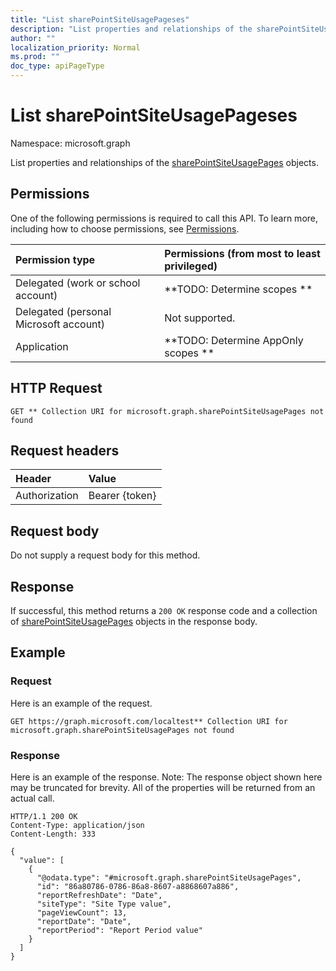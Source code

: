 ```yaml
---
title: "List sharePointSiteUsagePageses"
description: "List properties and relationships of the sharePointSiteUsagePages objects."
author: ""
localization_priority: Normal
ms.prod: ""
doc_type: apiPageType
---
```


# List sharePointSiteUsagePageses

Namespace: microsoft.graph

List properties and relationships of the [sharePointSiteUsagePages](../resources/sharepointsiteusagepages.md) objects.

## Permissions
One of the following permissions is required to call this API. To learn more, including how to choose permissions, see [Permissions](/concepts/permissions-reference.md).

|Permission type|Permissions (from most to least privileged)|
|:---|:---|
|Delegated (work or school account)|**TODO: Determine scopes **|
|Delegated (personal Microsoft account)|Not supported.|
|Application|**TODO: Determine AppOnly scopes **|

## HTTP Request
<!-- {
  "blockType": "ignored"
}
-->
``` http
GET ** Collection URI for microsoft.graph.sharePointSiteUsagePages not found
```

## Request headers
|Header|Value|
|:---|:---|
|Authorization|Bearer {token}|

## Request body
Do not supply a request body for this method.

## Response
If successful, this method returns a `200 OK` response code and a collection of [sharePointSiteUsagePages](../resources/sharepointsiteusagepages.md) objects in the response body.

## Example

### Request
Here is an example of the request.
<!-- {
  "blockType": "request",
  "name": "get_sharepointsiteusagepages"
}
-->
``` http
GET https://graph.microsoft.com/localtest** Collection URI for microsoft.graph.sharePointSiteUsagePages not found
```

### Response
Here is an example of the response. Note: The response object shown here may be truncated for brevity. All of the properties will be returned from an actual call.
<!-- {
  "blockType": "response",
  "truncated": true,
  "@odata.type": "collection(microsoft.graph.sharepointsiteusagepages)"
}
-->
``` http
HTTP/1.1 200 OK
Content-Type: application/json
Content-Length: 333

{
  "value": [
    {
      "@odata.type": "#microsoft.graph.sharePointSiteUsagePages",
      "id": "86a80786-0786-86a8-8607-a8868607a886",
      "reportRefreshDate": "Date",
      "siteType": "Site Type value",
      "pageViewCount": 13,
      "reportDate": "Date",
      "reportPeriod": "Report Period value"
    }
  ]
}
```

